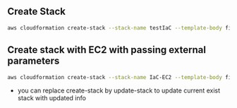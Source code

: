 ## Create Stack
```bash
aws cloudformation create-stack --stack-name testIaC --template-body file://VPC-Example.yaml --profile IaC
```
## Create stack with EC2 with passing external parameters
```bash
aws cloudformation create-stack --stack-name IaC-EC2 --template-body file://EC2-Example.yaml  --parameter file://EC2-Examples-Parameters.json --profile IaC
```
- you can replace create-stack by update-stack to update current exist stack with updated info
